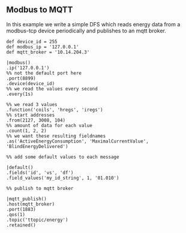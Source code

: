 ## Modbus to MQTT

In this example we write a simple DFS which reads energy data from a modbus-tcp device periodically and
publishes to an mqtt broker.
```dfs  
def device_id = 255
def modbus_ip = '127.0.0.1'
def mqtt_broker = '10.14.204.3'

|modbus()
.ip('127.0.0.1')
%% not the default port here
.port(8899)
.device(device_id)
%% we read the values every second
.every(1s)

%% we read 3 values 
.function('coils', 'hregs', 'iregs')
%% start addresses
.from(2127, 3008, 104)
%% amount of data for each value
.count(1, 2, 2)
%% we want these resulting fieldnames
.as('ActiveEnergyConsumption', 'MaximalCurrentValue', 'BlindEnergyDelivered') 

%% add some default values to each message

|default()
.fields('id', 'vs', 'df')
.field_values('my_id_string', 1, '01.010')

%% publish to mqtt broker

|mqtt_publish()
.host(mqtt_broker)
.port(1883)
.qos(1)
.topic('ttopic/energy')
.retained()
```